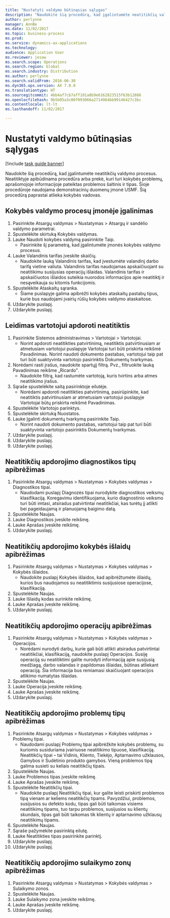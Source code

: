 ```yaml
---
title: "Nustatyti valdymo būtinąsias sąlygas"
description: "Naudokite šią procedūrą, kad įgalintumėte neatitikčių valdymo procesus."
author: perlynne
manager: AnnBe
ms.date: 11/02/2017
ms.topic: business-process
ms.prod: 
ms.service: dynamics-ax-applications
ms.technology: 
audience: Application User
ms.reviewer: josaw
ms.search.scope: Operations
ms.search.region: Global
ms.search.industry: Distribution
ms.author: perlynne
ms.search.validFrom: 2016-06-30
ms.dyn365.ops.version: AX 7.0.0
ms.translationtype: HT
ms.sourcegitcommit: 4bb4af7cb7aff101a8b9e6162823515f63b12886
ms.openlocfilehash: 9b5b05a3c00f093066a2714964bb99146427c3bc
ms.contentlocale: lt-lt
ms.lasthandoff: 11/02/2017

---
```

# <a name="set-up-prerequisites-for-management"></a>Nustatyti valdymo būtinąsias sąlygas

[!include [task guide banner](../../includes/task-guide-banner.md)]

Naudokite šią procedūrą, kad įgalintumėte neatitikčių valdymo procesus. Neatitiktyje apibūdinama procedūra arba prekė, kuri turi kokybės problemų, aprašomojoje informacijoje pateiktas problemos šaltinis ir tipas. Šioje procedūroje naudojama demonstracinių duomenų įmonė USMF. Šią procedūrą paprastai atlieka kokybės vadovas.


## <a name="enable-quality-management-processes-within-the-company"></a>Kokybės valdymo procesų įmonėje įgalinimas
1. Pasirinkite Atsargų valdymas > Nustatymas > Atsargų ir sandėlio valdymo parametrai.
2. Spustelėkite skirtuką Kokybės valdymas.
3. Lauke Naudoti kokybės valdymą pasirinkite Taip.
    * Pasirinkite šį parametrą, kad įgalintumėte įmonės kokybės valdymo procesus.  
4. Lauke Valandinis tarifas įveskite skaičių.
    * Naudokite lauką Valandinis tarifas, kad įvestumėte valandinį darbo tarifą vietine valiuta. Valandinis tarifas naudojamas apskaičiuojant su neatitikimu susijusias operacijų išlaidas. Valandinis tarifas ir apskaičiuotos išlaidos suteikia nuorodos informacijos apie neatitiktį ir nesąveikauja su kitomis funkcijomis.  
5. Spustelėkite Ataskaitų sąranka.
    * Šiame puslapyje galima apibrėžti kokybės ataskaitų pastabų tipus, kurie bus naudojami įvairių rūšių kokybės valdymo ataskaitose.  
6. Uždarykite puslapį.
7. Uždarykite puslapį.

## <a name="enable-user-for-nonconformance-processing"></a>Leidimas vartotojui apdoroti neatitiktis
1. Pasirinkite Sistemos administravimas > Vartotojai > Vartotojai.
    * Norint apdoroti neatitikties patvirtinimą, neatitiktis patvirtinusiam ar atmetusiam vartotojui puslapyje Vartotojai turi būti priskirta reikšmė Pavadinimas. Norint naudoti dokumento pastabas, vartotojui taip pat turi būti suaktyvinta vartotojo pasirinktis Dokumentų tvarkymas.  
2. Norėdami rasti įrašus, naudokite spartųjį filtrą. Pvz., filtruokite lauką Pavadinimas reikšme „Ricardo‟.
    * Naudokite filtrą, kad rastumėte vartotoją, kuris tvirtins arba atmes neatitikimo įrašus.  
3. Sąraše spustelėkite saitą pasirinktoje eilutėje.
    * Norėdami apdoroti neatitikties patvirtinimą, pasirūpinkite, kad neatitiktis patvirtinusiam ar atmetusiam vartotojui puslapyje Vartotojai būtų priskirta reikšmė Pavadinimas.  
4. Spustelėkite Vartotojo parinktys.
5. Spustelėkite skirtuką Nuostatos.
6. Lauke Įgalinti dokumentų tvarkymą pasirinkite Taip.
    * Norint naudoti dokumento pastabas, vartotojui taip pat turi būti suaktyvinta vartotojo pasirinktis Dokumentų tvarkymas.  
7. Uždarykite puslapį.
8. Uždarykite puslapį.
9. Uždarykite puslapį.

## <a name="define-diagnostic-types-for-nonconformance-processing"></a>Neatitikčių apdorojimo diagnostikos tipų apibrėžimas
1. Pasirinkite Atsargų valdymas > Nustatymas > Kokybės valdymas > Diagnostikos tipai.
    * Naudodami puslapį Diagnozės tipai nurodykite diagnostikos veiksmų klasifikaciją. Koregavimu identifikuojama, kurio diagnostinio veiksmo turi būti imtasi, atsiradus patvirtintai neatitikčiai, kas turėtų jį atlikti bei pageidaujamą ir planuojamą baigimo datą.  
2. Spustelėkite Naujas.
3. Lauke Diagnostikos įveskite reikšmę.
4. Lauke Aprašas įveskite reikšmę.
5. Uždarykite puslapį.

## <a name="define-quality-charges-for-nonconformance-processing"></a>Neatitikčių apdorojimo kokybės išlaidų apibrėžimas
1. Pasirinkite Atsargų valdymas > Nustatymas > Kokybės valdymas > Kokybės išlaidos.
    * Naudokite puslapį Kokybės išlaidos, kad apibrėžtumėte išlaidų, kurios bus naudojamos su neatitiktimis susijusiose operacijose, klasifikaciją.  
2. Spustelėkite Naujas.
3. Lauke Išlaidų kodas surinkite reikšmę.
4. Lauke Aprašas įveskite reikšmę.
5. Uždarykite puslapį.

## <a name="define-the-operations-for-nonconformance-processing"></a>Neatitikčių apdorojimo operacijų apibrėžimas
1. Pasirinkite Atsargų valdymas > Nustatymas > Kokybės valdymas > Operacijos.
    * Norėdami nurodyti darbų, kurie gali būti atlikti atsiradus patvirtintai neatitikčiai, klasifikaciją, naudokite puslapį Operacijos. Susiję operaciją su neatitiktimi galite nurodyti informaciją apie susijusią medžiagą, darbo valandas ir papildomas išlaidas, būtinas atliekant operaciją. Šia informacija bus remiamasi skaičiuojant operacijos atlikimo numatytas išlaidas.  
2. Spustelėkite Naujas.
3. Lauke Operacija įveskite reikšmę.
4. Lauke Aprašas įveskite reikšmę.
5. Uždarykite puslapį.

## <a name="define-problem-types-for-nonconformance-processing"></a>Neatitikčių apdorojimo problemų tipų apibrėžimas
1. Pasirinkite Atsargų valdymas > Nustatymas > Kokybės valdymas > Problemų tipai.
    * Naudodami puslapį Problemų tipai apibrėžkite kokybės problemų, su kuriomis susiduriama įvairiuose neatitikimo tipuose, klasifikaciją. Neatitikčių tipai – tai Vidinis, Kliento, Tiekėjo, Aptarnavimo užklausos, Gamybos ir Sudėtinio produkto gamybos. Vieną problemos tipą galima susieti su keliais neatitikčių tipais.  
2. Spustelėkite Naujas.
3. Lauke Problemos tipas įveskite reikšmę.
4. Lauke Aprašas įveskite reikšmę.
5. Spustelėkite Neatitikčių tipai.
    * Naudokite puslapį Neatitikčių tipai, kur galite leisti priskirti problemos tipą vienam ar keliems neatitikčių tipams. Pavyzdžiui, problemos, susijusios su defekto kodu, tipas gali būti taikomas visiems neatitikimų tipams, tuo tarpu problemos, susijusios su klientų skundais, tipas gali būti taikomas tik klientų ir aptarnavimo užklausų neatitikimų tipams.  
6. Spustelėkite Naujas.
7. Sąraše pažymėkite pasirinktą eilutę.
8. Lauke Neatitikties tipas pasirinkite parinktį.
9. Uždarykite puslapį.
10. Uždarykite puslapį.

## <a name="define-quarantine-zones-for-nonconformance-processing"></a>Neatitikčių apdorojimo sulaikymo zonų apibrėžimas
1. Pasirinkite Atsargų valdymas > Nustatymas > Kokybės valdymas > Sulaikymo zonos.
2. Spustelėkite Naujas.
3. Lauke Sulaikymo zona įveskite reikšmę.
4. Lauke Aprašas įveskite reikšmę.
5. Uždarykite puslapį.

